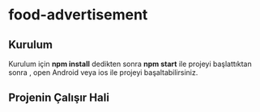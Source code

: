 # food-advertisement

## Kurulum

Kurulum için **npm install** dedikten sonra **npm start** ile projeyi başlattıktan sonra , open Android veya ios ile projeyi başaltabilirsiniz.

## Projenin Çalışır Hali

